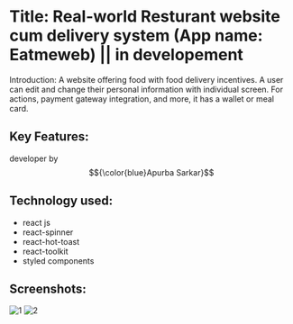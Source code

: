 
# Title: Real-world Resturant website cum delivery system (App name: Eatmeweb) || in developement

Introduction:
A website offering food with food delivery incentives. A user can edit and change their personal information with individual screen. For actions, payment gateway integration, and more, it has a wallet or meal card.

## Key Features:



developer by  $${\color{blue}Apurba Sarkar}$$ 

## Technology used:
- react js
- react-spinner
- react-hot-toast
- react-toolkit
- styled components


## Screenshots: 
![1](https://github.com/apurba-sarkar/eatmeweb/assets/127435292/c8293d9e-b7a2-4da5-81fb-cdacc58d7ea2)
![2](https://github.com/apurba-sarkar/eatmeweb/assets/127435292/ec1df203-c686-45d9-ac79-74ce4231f250)

